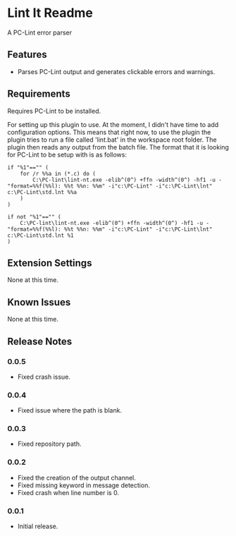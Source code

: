 # Lint It Readme

A PC-Lint error parser

## Features

- Parses PC-Lint output and generates clickable errors and warnings.

## Requirements

Requires PC-Lint to be installed.

For setting up this plugin to use. At the moment, I didn't have time to add configuration options. This
means that right now, to use the plugin the plugin tries to run a file called 'lint.bat' in the workspace root folder.
The plugin then reads any output from the batch file. The format that it is looking for PC-Lint to be setup with is as
follows:

```
if "%1"=="" (
	for /r %%a in (*.c) do (
		C:\PC-lint\lint-nt.exe -elib^(0^) +ffn -width^(0^) -hf1 -u -"format=%%f(%%l): %%t %%n: %%m" -i"c:\PC-Lint" -i"c:\PC-Lint\lnt" c:\PC-Lint\std.lnt %%a
	)
)

if not "%1"=="" (
	C:\PC-lint\lint-nt.exe -elib^(0^) +ffn -width^(0^) -hf1 -u -"format=%%f(%%l): %%t %%n: %%m" -i"c:\PC-Lint" -i"c:\PC-Lint\lnt" c:\PC-Lint\std.lnt %1
)
```

## Extension Settings

None at this time.

## Known Issues

None at this time.

## Release Notes

### 0.0.5

- Fixed crash issue.

### 0.0.4

- Fixed issue where the path is blank.

### 0.0.3

- Fixed repository path.

### 0.0.2

- Fixed the creation of the output channel.
- Fixed missing keyword in message detection.
- Fixed crash when line number is 0.

### 0.0.1

- Initial release.
